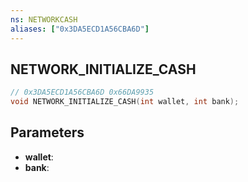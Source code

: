 ```yaml
---
ns: NETWORKCASH
aliases: ["0x3DA5ECD1A56CBA6D"]
---
```

## NETWORK_INITIALIZE_CASH

```c
// 0x3DA5ECD1A56CBA6D 0x66DA9935
void NETWORK_INITIALIZE_CASH(int wallet, int bank);
```


## Parameters
* **wallet**: 
* **bank**: 

